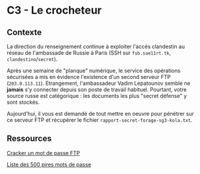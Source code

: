 # C3 - Le crocheteur

## Contexte

La direction du renseignement continue à exploiter l'accès clandestin au réseau de l'ambassade de Russie à Paris (SSH sur ``fsb.sae11rt.tk``, ``clandestino``/``secret``). 

Après une semaine de "planque" numérique, le service des opérations sécurisées a mis en évidence l'existence d'un second serveur FTP (``203.0.113.11``). Etrangement, l'ambassadeur Vadim Lepatounov semble ne **jamais** s'y connecter depuis son poste de travail habituel. Pourtant, votre source russe est catégorique : les documents les plus "secret défense" y sont stockés. 

Aujourd'hui, il vous est demandé de tout mettre en oeuvre pour pénétrer sur ce serveur FTP et récupérer le fichier ``rapport-secret-forage-sg3-kola.txt``.

## Ressources

[Cracker un mot de passe FTP](https://linuxhint.com/bruteforce_ssh_ftp/)

[Liste des 500 pires mots de passe](https://github.com/danielmiessler/SecLists/blob/master/Passwords/Common-Credentials/500-worst-passwords.txt)
